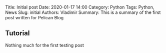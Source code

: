 Title: Initial post
Date: 2020-01-17 14:00
Category: Python
Tags: Python, News
Slug: initial
Authors: Vladimir
Summary: This is a summary of the first post written for Pelican Blog

## Tutorial

Nothing much for the first testing post

